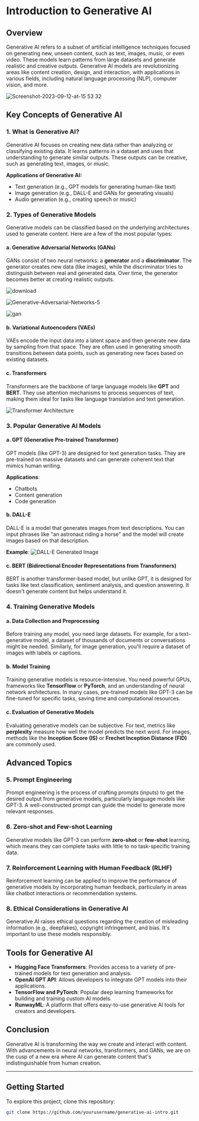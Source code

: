 # Introduction to Generative AI

## Overview

Generative AI refers to a subset of artificial intelligence techniques focused on generating new, unseen content, such as text, images, music, or even video. These models learn patterns from large datasets and generate realistic and creative outputs. Generative AI models are revolutionizing areas like content creation, design, and interaction, with applications in various fields, including natural language processing (NLP), computer vision, and more.



![Screenshot-2023-09-12-at-15 53 32](https://github.com/user-attachments/assets/6882862c-cc17-40be-aa69-2f62de85d9b6)

## Key Concepts of Generative AI

### 1. **What is Generative AI?** 
Generative AI focuses on creating new data rather than analyzing or classifying existing data. It learns patterns in a dataset and uses that understanding to generate similar outputs. These outputs can be creative, such as generating text, images, or music.

**Applications of Generative AI:**
- Text generation (e.g., GPT models for generating human-like text)
- Image generation (e.g., DALL-E and GANs for generating visuals)
- Audio generation (e.g., creating speech or music)
  
### 2. **Types of Generative Models**
Generative models can be classified based on the underlying architectures used to generate content. Here are a few of the most popular types:

#### a. **Generative Adversarial Networks (GANs)**
GANs consist of two neural networks: a **generator** and a **discriminator**. The generator creates new data (like images), while the discriminator tries to distinguish between real and generated data. Over time, the generator becomes better at creating realistic outputs.


![download](https://github.com/user-attachments/assets/2c0f5d50-55f1-421b-98ed-2b25baf4b6b0)


![Generative-Adversarial-Networks-5](https://github.com/user-attachments/assets/fddde328-89bf-4960-ba67-9ceed8394c05)


![gan](https://github.com/user-attachments/assets/adbf0826-a474-4373-81c6-9967f94078fe)

#### b. **Variational Autoencoders (VAEs)**
VAEs encode the input data into a latent space and then generate new data by sampling from that space. They are often used in generating smooth transitions between data points, such as generating new faces based on existing datasets.

#### c. **Transformers**
Transformers are the backbone of large language models like **GPT** and **BERT**. They use attention mechanisms to process sequences of text, making them ideal for tasks like language translation and text generation.

![Transformer Architecture](https://example.com/transformer-image-path) <!-- Replace with Transformer architecture image -->

### 3. **Popular Generative AI Models**

#### a. **GPT (Generative Pre-trained Transformer)**
GPT models (like GPT-3) are designed for text generation tasks. They are pre-trained on massive datasets and can generate coherent text that mimics human writing.

**Applications**:
- Chatbots
- Content generation
- Code generation

#### b. **DALL-E**
DALL-E is a model that generates images from text descriptions. You can input phrases like "an astronaut riding a horse" and the model will create images based on that description.

**Example**:
![DALL-E Generated Image](https://example.com/dalle-image-path) <!-- Replace with DALL-E generated image -->

#### c. **BERT (Bidirectional Encoder Representations from Transformers)**
BERT is another transformer-based model, but unlike GPT, it is designed for tasks like text classification, sentiment analysis, and question answering. It doesn't generate content but helps understand it.

### 4. **Training Generative Models**

#### a. **Data Collection and Preprocessing**
Before training any model, you need large datasets. For example, for a text-generative model, a dataset of thousands of documents or conversations might be needed. Similarly, for image generation, you'll require a dataset of images with labels or captions.

#### b. **Model Training**
Training generative models is resource-intensive. You need powerful GPUs, frameworks like **TensorFlow** or **PyTorch**, and an understanding of neural network architectures. In many cases, pre-trained models like GPT-3 can be fine-tuned for specific tasks, saving time and computational resources.

#### c. **Evaluation of Generative Models**
Evaluating generative models can be subjective. For text, metrics like **perplexity** measure how well the model predicts the next word. For images, methods like the **Inception Score (IS)** or **Frechet Inception Distance (FID)** are commonly used.

## Advanced Topics

### 5. **Prompt Engineering**
Prompt engineering is the process of crafting prompts (inputs) to get the desired output from generative models, particularly language models like GPT-3. A well-constructed prompt can guide the model to generate more relevant responses.

### 6. **Zero-shot and Few-shot Learning**
Generative models like GPT-3 can perform **zero-shot** or **few-shot** learning, which means they can complete tasks with little to no task-specific training data.

### 7. **Reinforcement Learning with Human Feedback (RLHF)**
Reinforcement learning can be applied to improve the performance of generative models by incorporating human feedback, particularly in areas like chatbot interactions or recommendation systems.

### 8. **Ethical Considerations in Generative AI**
Generative AI raises ethical questions regarding the creation of misleading information (e.g., deepfakes), copyright infringement, and bias. It's important to use these models responsibly.

## Tools for Generative AI

- **Hugging Face Transformers**: Provides access to a variety of pre-trained models for text generation and analysis.
- **OpenAI GPT API**: Allows developers to integrate GPT models into their applications.
- **TensorFlow and PyTorch**: Popular deep learning frameworks for building and training custom AI models.
- **RunwayML**: A platform that offers easy-to-use generative AI tools for creators and developers.

## Conclusion
Generative AI is transforming the way we create and interact with content. With advancements in neural networks, transformers, and GANs, we are on the cusp of a new era where AI can generate content that's indistinguishable from human creation.

---

## Getting Started

To explore this project, clone this repository:
```bash
git clone https://github.com/yourusername/generative-ai-intro.git
